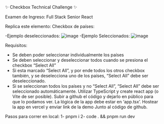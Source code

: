 
✨ Checkbox Technical Challenge ✨

Examen de Ingreso: Full Stack Senior React

Replica este elemento: Checkbox de países:

-Ejemplo deseleccionados:
![image](https://github.com/jonathan-messina/checkbox-test/assets/76606183/899d5102-abf5-4472-bcc2-d588f78cf0e9)
-Ejemplo Seleccionados:
![image](https://github.com/jonathan-messina/checkbox-test/assets/76606183/ffcdf5bf-d0b8-484c-b0e9-2a0898cb4916)

Requisitos:
- Se deben poder seleccionar individualmente los países
- Se deben seleccionar y deseleccionar todos cuando se presiona el checkbox “Select
All”
- Si esta marcado “Select All”, y por ende todos los otros checkbox también, y se
deselecciona uno de los países, “Select All” debe ser deseleccionado.
- Si se seleccionan todos los países y no “Select All”, “Select All” debe ser
seleccionado automáticamente.
Utilizar TypeScript y create react app (o Vite de ser posible). Subir a github el código y
dejarlo en público para que lo podamos ver. La lógica de la app debe estar en ‘app.tsx’.
Hostear la app en vercel y enviar link de la demo Junto al código de github.


Pasos para correr en local:
1- pnpm i 
2- code . && pnpm run dev
